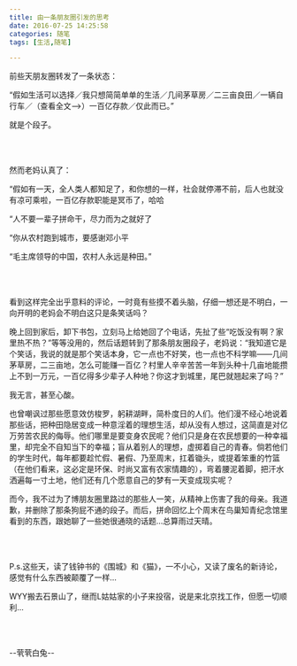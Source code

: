 ```yaml
---
title: 由一条朋友圈引发的思考
date: 2016-07-25 14:25:58
categories: 随笔
tags: [生活,随笔]

---
```

前些天朋友圈转发了一条状态：

“假如生活可以选择／我只想简简单单的生活／几间茅草房／二三亩良田／一辆自行车／（查看全文—>）一百亿存款／仅此而已。”

就是个段子。

<br /><br />

然而老妈认真了：

“假如有一天，全人类人都知足了，和你想的一样，社会就停滞不前，后人也就没有凉可乘啦，一百亿存款职能是冥币了，哈哈

“人不要一辈子拼命干，尽力而为之就好了

“你从农村跑到城市，要感谢邓小平

“毛主席领导的中国，农村人永远是种田。”

<br /><br />

看到这样完全出乎意料的评论，一时竟有些摸不着头脑，仔细一想还是不明白，一向开明的老妈会不明白这只是条笑话吗？

晚上回到家后，卸下书包，立刻马上给她回了个电话，先扯了些“吃饭没有啊？家里热不热？”等等没用的，然后话题转到了那条朋友圈段子，老妈说：“我知道它是个笑话，我说的就是那个笑话本身，它一点也不好笑，也一点也不科学嘛——几间茅草房，二三亩地，怎么可能赚一百亿？村里人辛辛苦苦一年到头种十几亩地能攒上不到一万元，一百亿得多少辈子人种地？你这才到城里，尾巴就翘起来了吗？”

我无言，甚至心酸。

也曾嘲讽过那些愿意效仿梭罗，躬耕湖畔，简朴度日的人们。他们漫不经心地说着那些话，把种田隐居变成一种意淫着的理想生活，却从没有人想过，这简直是对亿万劳苦农民的侮辱。他们哪里是要变身农民呢？他们只是身在农民想要的一种幸福里，却完全不自知当下的幸福；盲从着别人的理想，虚掷着自己的青春。倘若他们的学生时代，每年都要趁忙假、暑假、乃至周末，扛着锄头，或提着笨重的竹篮（在他们看来，这必定是环保、时尚又富有农家情趣的），弯着腰泥着脚，把汗水洒遍每一寸土地，他们还有几个愿意自己的梦有一天变成现实呢？

而今，我不过为了博朋友圈里路过的那些人一笑，从精神上伤害了我的母亲。我道歉，并删除了那条狗屁不通的段子。而后，拼命回忆上个周末在鸟巢知青纪念馆里看到的东西，跟她聊了一些她很通晓的话题...总算雨过天晴。

<br /><br />

P.s.这些天，读了钱钟书的《围城》和《猫》，一不小心，又读了废名的新诗论，感觉有什么东西被颠覆了一样…

WYY搬去石景山了，继而L姑姑家的小子来投宿，说是来北京找工作，但愿一切顺利...

<br /><br />

--茕茕白兔--

<br /><br />
